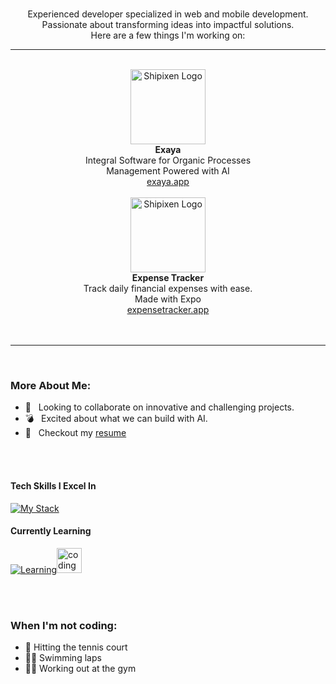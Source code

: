 <br/>

<div align="center">
  <p>Experienced developer specialized in web and mobile development.  <br/>Passionate about transforming ideas into impactful solutions. <br/>Here are a few things I'm working on:</p>  
</div>

---

<br/>

<div align="center">
   <a href="https://shipixen.com" target="_blank"><img height="120px" src="https://user-images.githubusercontent.com/1515742/281071510-d5c0095d-d336-4857-ad80-d18cf65f4acb.png" alt="Shipixen Logo" /></a> <br/>
  <b>Exaya</b>  </br> Integral Software for Organic Processes <br/>Management  Powered with AI </br> <a href="https://exaya.netlify.app">exaya.app</a>
</div>

<br/>
<div align="center">
   <a href="https://shipixen.com" target="_blank"><img height="120px" src="https://user-images.githubusercontent.com/1515742/281071510-d5c0095d-d336-4857-ad80-d18cf65f4acb.png" alt="Shipixen Logo" /></a> <br/>
  <b>Expense Tracker</b>  </br> Track daily financial expenses with ease. <br/>Made with Expo </br> <a href="https://expensetrackerweb.vercel.app">expensetracker.app</a>
</div>

<br/>

<br/>

<hr>

<br/>

### More About Me:

- 🤝 &nbsp; Looking to collaborate on innovative and challenging projects.
- 💣 &nbsp; Excited about what we can build with AI.
- 📝 &nbsp; Checkout my [resume](https://drive.google.com/file/d/1qa9y3b9yJ34b96GvPYS6FoSPzY01lGPr/view?usp=drivesdk)

<br></br>

#### Tech Skills I Excel In

[![My Stack](https://skillicons.dev/icons?i=react,nextjs,ts,prisma,tailwind,git,apollo,mysql,mongodb,docker,figma,webflow)](https://skillicons.dev)

#### Currently Learning

[![Learning](https://skillicons.dev/icons?i=rust,redis,tensorflow,ae)](https://skillicons.dev)<img src="https://media.giphy.com/media/v9lZy0d0A1rp3qg3ff/giphy.gif" alt="coding gif" width="40">

<br></br>

[//]: # (<a href="https://app.daily.dev/joanpaucar"><img src="https://github.com/Dv-Joan/Dv-Joan/blob/main/devcard.svg" width="400" alt="Joan Paucar's Dev Card"/></a>)

### When I'm not coding:

- 👟 Hitting the tennis court
- 🏊‍♂️ Swimming laps
- 🏋️‍♂️ Working out at the gym
